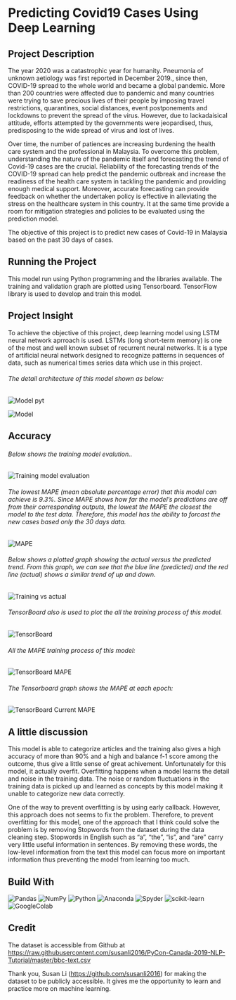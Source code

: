 # Predicting Covid19 Cases Using Deep Learning
 
## Project Description

The year 2020 was a catastrophic year for humanity. Pneumonia of unknown aetiology was first reported in December 2019., since then, COVID-19 spread to the whole world and became a global pandemic. More than 200 countries were affected due to pandemic and many countries were trying to save precious lives of their people by imposing travel restrictions, quarantines, social distances, event postponements and lockdowns to prevent the spread of the virus. However, due to lackadaisical attitude, efforts attempted by the governments were jeopardised, thus, predisposing to the wide spread of virus and lost of lives.

Over time, the number of patiences are increasing burdening the health care system and the professional in Malaysia.
To overcome this problem, understanding the nature of the pandemic itself and forecasting the trend of Covid-19 cases are the crucial. Reliability of the forecasting trends of the COVID-19 spread can help predict the pandemic outbreak and increase the readiness of the health care system in tackling the pandemic and providing enough medical support. Moreover, accurate forecasting can provide feedback on whether the undertaken policy is effective in alleviating the stress on the healthcare system in this country. It at the same time provide a room for mitigation strategies and policies to be evaluated using the prediction model.   

The objective of this project is to predict new cases of Covid-19 in Malaysia based on the past 30 days of cases.

## Running the Project
This model run using Python programming and the libraries available. The training and validation graph are plotted using Tensorboard. TensorFlow library is used to develop and train this model.

## Project Insight
To achieve the objective of this project, deep learning model using LSTM neural network aprroach is used. LSTMs (long short-term memory) is one of the most and well known subset of recurrent neural networks. It is a type of artificial neural network designed to recognize patterns in sequences of data, such as numerical times series data which use in this project.

###### The detail architecture of this model shown as below:
![Model pyt](https://github.com/noorhanifah/Predicting_Covid19_Cases/blob/main/Model_arch1.PNG)

![Model](https://github.com/noorhanifah/Predicting_Covid19_Cases/blob/main/Model_arch.png)

## Accuracy 

###### Below shows the training model evalution..
![Training model evaluation](https://github.com/noorhanifah/Predicting_Covid19_Cases/blob/main/model_evaluation.PNG)

###### The lowest MAPE (mean absolute percentage error) that this model can achieve is 9.3%. Since MAPE shows how far the model’s predictions are off from their corresponding outputs, the lowest the MAPE the closest the model to the test data. Therefore, this model has the ability to forcast the new cases based only the 30 days data. 
![MAPE](https://github.com/noorhanifah/Predicting_Covid19_Cases/blob/main/calculated_mape.PNG)

###### Below shows a plotted graph showing the actual versus the predicted trend. From this graph, we can see that the blue line (predicted) and the red line (actual) shows a similar trend of up and down. 
![Training vs actual](https://github.com/noorhanifah/Predicting_Covid19_Cases/blob/main/predicted_vs_actual.png)

###### TensorBoard also is used to plot the all the training process of this model. 
![TensorBoard](https://github.com/noorhanifah/Predicting_Covid19_Cases/blob/main/Tensorboard/Tensorboard.PNG)

###### All the MAPE training process of this model:
![TensorBoard MAPE](https://github.com/noorhanifah/Predicting_Covid19_Cases/blob/main/Tensorboard/MAPE.PNG)

###### The Tensorboard graph shows the MAPE at each epoch:
![TensorBoard Current MAPE](https://github.com/noorhanifah/Predicting_Covid19_Cases/blob/main/Tensorboard/mape_current_training.PNG)

## A little discussion
This model is able to categorize articles and the training also gives a high accuracy of more than 90% and a high and balance f-1 score among the outcome, thus give a little sense of great achivement. Unfortunately for this model, it actually overfit. Overfitting happens when a model learns the detail and noise in the training data. The noise or random fluctuations in the training data is picked up and learned as concepts by this model making it unable to categorize new data correctly.

One of the way to prevent overfitting is by using early callback. However, this approach does not seems to fix the problem. Therefore, to prevent overfitting for this model, one of the approach that I think could solve the problem is by removing Stopwords from the dataset during the data cleaning step. Stopwords in English such as “a”, “the”, “is”, and “are” carry very little useful information in sentences. By removing these words, the low-level information from the text this model can focus more on important information thus preventing the model from learning too much.

## Build With
 ![Pandas](https://img.shields.io/badge/pandas-%23150458.svg?style=for-the-badge&logo=pandas&logoColor=white)
 ![NumPy](https://img.shields.io/badge/numpy-%23013243.svg?style=for-the-badge&logo=numpy&logoColor=white)
 ![Python](https://img.shields.io/badge/python-3670A0?style=for-the-badge&logo=python&logoColor=ffdd54)
 ![Anaconda](https://img.shields.io/badge/Anaconda-%2344A833.svg?style=for-the-badge&logo=anaconda&logoColor=white)
 ![Spyder](https://img.shields.io/badge/Spyder-838485?style=for-the-badge&logo=spyder%20ide&logoColor=maroon)
 ![scikit-learn](https://img.shields.io/badge/scikit--learn-%23F7931E.svg?style=for-the-badge&logo=scikit-learn&logoColor=white)
 ![GoogleColab](	https://img.shields.io/badge/Colab-F9AB00?style=for-the-badge&logo=googlecolab&color=525252)

## Credit
The dataset is accessible from Github at https://raw.githubusercontent.com/susanli2016/PyCon-Canada-2019-NLP-Tutorial/master/bbc-text.csv

Thank you, Susan Li (https://github.com/susanli2016) for making the dataset to be publicly accessible. It gives me the opportunity to learn and practice more on machine learning.  

